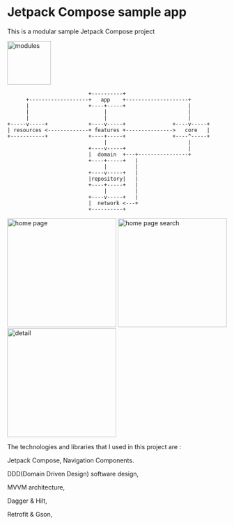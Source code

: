# Jetpack Compose sample app
This is a modular sample Jetpack Compose project

<p align="left">
  <img src="https://github.com/mahdizareeii/JetpackComposeApp/blob/master/app/src/main/res/drawable/modules.JPG?raw=true" width="100" title="modules" alt="modules">
</p>

                              +----------+
          +-------------------+   app    +--------------------+
          |                   +----+-----+                    |
          |                        |                          |
          |                        |                          |
    +-----v-----+             +----v-----+               +----v-----+
    | resources <-------------+ features +--------------->   core   |
    +-----------+             +----+-----+               +----^-----+
                                   |                          |
                              +----v-----+                    |
                              |  domain  +---+----------------+
                              +----+-----+   |
                                   |         |
                              +----v-----+   |
                              |repository|   |
                              +----+-----+   |
                                   |         |
                              +----v-----+   |
                              |  network <---+
                              +----------+

<p align="left">
  <img src="https://github.com/mahdizareeii/JetpackComposeApp/blob/master/app/src/main/res/drawable/home_page.jpg?raw=true" width="250" title="home page" alt="home page">
  <img src="https://github.com/mahdizareeii/JetpackComposeApp/blob/master/app/src/main/res/drawable/home_page_search.jpg?raw=true" width="250" title="home page search" alt="home page search">
  <img src="https://github.com/mahdizareeii/JetpackComposeApp/blob/master/app/src/main/res/drawable/detail.jpg?raw=true" width="250" title="detail" alt="detail">
</p>


The technologies and libraries that I used in this project are :

Jetpack Compose, Navigation Components.

DDD(Domain Driven Design) software design,

MVVM architecture,

Dagger & Hilt,

Retrofit & Gson,

